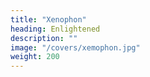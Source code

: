 ```yaml
---
title: "Xenophon"
heading: Enlightened
description: ""
image: "/covers/xemophon.jpg"
weight: 200
---
```

